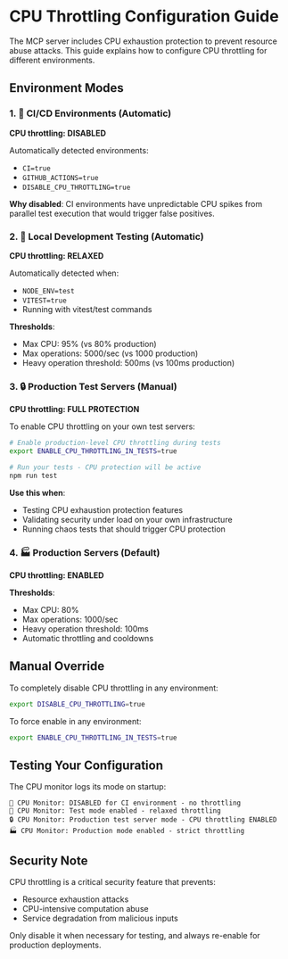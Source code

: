# CPU Throttling Configuration Guide

The MCP server includes CPU exhaustion protection to prevent resource abuse attacks. This guide explains how to configure CPU throttling for different environments.

## Environment Modes

### 1. 🚫 CI/CD Environments (Automatic)
**CPU throttling: DISABLED**

Automatically detected environments:
- `CI=true` 
- `GITHUB_ACTIONS=true`
- `DISABLE_CPU_THROTTLING=true`

**Why disabled**: CI environments have unpredictable CPU spikes from parallel test execution that would trigger false positives.

### 2. 🧪 Local Development Testing (Automatic)
**CPU throttling: RELAXED**

Automatically detected when:
- `NODE_ENV=test`
- `VITEST=true`
- Running with vitest/test commands

**Thresholds**:
- Max CPU: 95% (vs 80% production)
- Max operations: 5000/sec (vs 1000 production)
- Heavy operation threshold: 500ms (vs 100ms production)

### 3. 🔒 Production Test Servers (Manual)
**CPU throttling: FULL PROTECTION**

To enable CPU throttling on your own test servers:

```bash
# Enable production-level CPU throttling during tests
export ENABLE_CPU_THROTTLING_IN_TESTS=true

# Run your tests - CPU protection will be active
npm run test
```

**Use this when**:
- Testing CPU exhaustion protection features
- Validating security under load on your own infrastructure  
- Running chaos tests that should trigger CPU protection

### 4. 🏭 Production Servers (Default)
**CPU throttling: ENABLED**

**Thresholds**:
- Max CPU: 80%
- Max operations: 1000/sec
- Heavy operation threshold: 100ms
- Automatic throttling and cooldowns

## Manual Override

To completely disable CPU throttling in any environment:
```bash
export DISABLE_CPU_THROTTLING=true
```

To force enable in any environment:
```bash  
export ENABLE_CPU_THROTTLING_IN_TESTS=true
```

## Testing Your Configuration

The CPU monitor logs its mode on startup:

```
🚫 CPU Monitor: DISABLED for CI environment - no throttling
🧪 CPU Monitor: Test mode enabled - relaxed throttling  
🔒 CPU Monitor: Production test server mode - CPU throttling ENABLED
🏭 CPU Monitor: Production mode enabled - strict throttling
```

## Security Note

CPU throttling is a critical security feature that prevents:
- Resource exhaustion attacks
- CPU-intensive computation abuse  
- Service degradation from malicious inputs

Only disable it when necessary for testing, and always re-enable for production deployments.